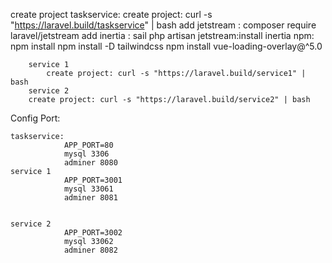 create project
    taskservice: 
        create project: curl -s "https://laravel.build/taskservice" | bash
            add jetstream : composer require laravel/jetstream
            add inertia : sail php artisan jetstream:install inertia
            npm: npm install
                npm install -D tailwindcss
                npm install vue-loading-overlay@^5.0 
        
        service 1
            create project: curl -s "https://laravel.build/service1" | bash
        service 2
        create project: curl -s "https://laravel.build/service2" | bash
Config Port:

    taskservice: 
                APP_PORT=80
                mysql 3306
                adminer 8080
    service 1
                APP_PORT=3001
                mysql 33061
                adminer 8081


    service 2
                APP_PORT=3002
                mysql 33062
                adminer 8082
     
                
                
